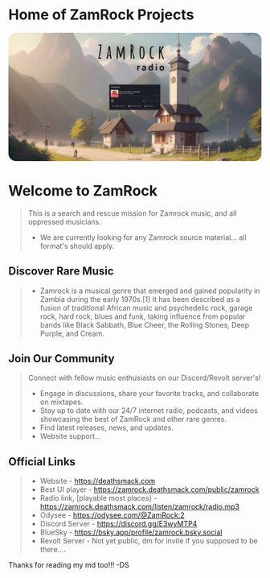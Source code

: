 # Home of ZamRock Projects
<a href="https://zamrock.deathsmack.com/public/zamrock" target="_blank"><img src="https://github.com/DeathSmack/zamrock/blob/main/graphics/media_pack/git_readme_001-modified.png?raw=true" alt="GitHub Logo"></a>
# Welcome to ZamRock

> This is a search and rescue mission for Zamrock music, and all oppressed musicians. 
> * We are currently looking for any Zamrock source material... all format's should apply.

## Discover Rare Music

> * Zamrock is a musical genre that emerged and gained popularity in Zambia during the early 1970s.[1] It has been described as a fusion of traditional African music and psychedelic rock, garage rock, hard rock, blues and funk, taking influence from popular bands like Black Sabbath, Blue Cheer, the Rolling Stones, Deep Purple, and Cream.


## Join Our Community

> Connect with fellow music enthusiasts on our Discord/Revolt server's!
> * Engage in discussions, share your favorite tracks, and collaborate on mixtapes.
> * Stay up to date with our 24/7 internet radio, podcasts, and videos showcasing the best of ZamRock and other rare genres.
> * Find latest releases, news, and updates.
> * Website support...

## Official Links
> * Website - https://deathsmack.com
> * Best UI player - https://zamrock.deathsmack.com/public/zamrock
> * Radio link, [playable most places} - https://zamrock.deathsmack.com/listen/zamrock/radio.mp3
> * Odysee - https://odysee.com/@ZamRock:2
> * Discord Server - https://discord.gg/E3wyMTP4
> * BlueSky - https://bsky.app/profile/zamrock.bsky.social
> * Revolt Server - Not yet public, dm for invite if you supposed to be there....


Thanks for reading my md too!!!
-DS

